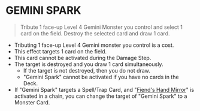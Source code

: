 # GEMINI SPARK

> Tribute 1 face-up Level 4 Gemini Monster you control and select 1 card on the field. Destroy the selected card and draw 1 card.

*   Tributing 1 face-up Level 4 Gemini monster you control is a cost.
*   This effect targets 1 card on the field.
*   This card cannot be activated during the Damage Step.
*   The target is destroyed and you draw 1 card simultaneously.
    *   If the target is not destroyed, then you do not draw.
    *   "Gemini Spark" cannot be activated if you have no cards in the Deck.
*   If "Gemini Spark" targets a Spell/Trap Card, and "[Fiend's Hand Mirror](https://yugipedia.com/wiki/Fiend%27s_Hand_Mirror)" is activated in a chain, you can change the target of "Gemini Spark" to a Monster Card.
